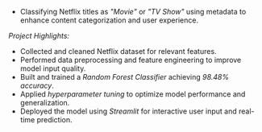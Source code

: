 * Classifying Netflix titles as *"Movie"* or *"TV Show"* using metadata to enhance content categorization and user experience.

*Project Highlights:*

* Collected and cleaned Netflix dataset for relevant features.
* Performed data preprocessing and feature engineering to improve model input quality.
* Built and trained a *Random Forest Classifier* achieving *98.48% accuracy*.
* Applied *hyperparameter tuning* to optimize model performance and generalization.
* Deployed the model using *Streamlit* for interactive user input and real-time prediction.
